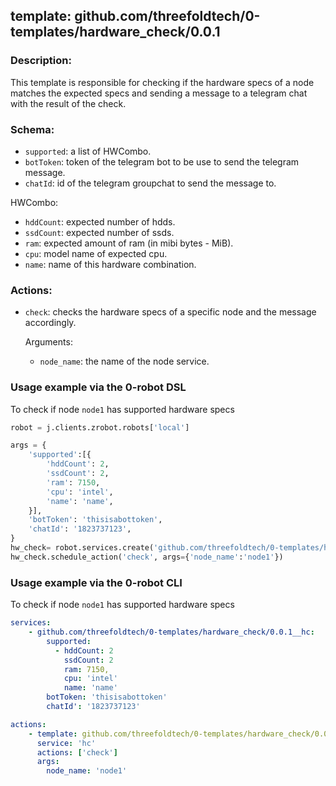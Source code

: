 ## template: github.com/threefoldtech/0-templates/hardware_check/0.0.1

### Description:
This template is responsible for checking if the hardware specs of a node matches the expected specs and sending a message to a telegram chat with the result of the check.

### Schema:
- `supported`: a list of HWCombo.
- `botToken`: token of the telegram bot to be use to send the telegram message.
- `chatId`: id of the telegram groupchat to send the message to.

HWCombo:
- `hddCount`: expected number of hdds.
- `ssdCount`: expected number of ssds.
- `ram`: expected amount of ram (in mibi bytes - MiB).
- `cpu`: model name of expected cpu.
- `name`: name of this hardware combination.

### Actions:
- `check`: checks the hardware specs of a specific node and the message accordingly.

    Arguments:
    - `node_name`: the name of the node service.


### Usage example via the 0-robot DSL

To check if node `node1` has supported hardware specs

```python
robot = j.clients.zrobot.robots['local']

args = {
    'supported':[{
        'hddCount': 2,
        'ssdCount': 2,
        'ram': 7150,
        'cpu': 'intel',
        'name': 'name',
    }],
    'botToken': 'thisisabottoken',
    'chatId': '1823737123',
}
hw_check= robot.services.create('github.com/threefoldtech/0-templates/hardware_check/0.0.1', 'hw_check', args)
hw_check.schedule_action('check', args={'node_name':'node1'})
```

### Usage example via the 0-robot CLI

To check if node `node1` has supported hardware specs


```yaml
services:
    - github.com/threefoldtech/0-templates/hardware_check/0.0.1__hc:
        supported:
          - hddCount: 2
            ssdCount: 2
            ram: 7150,
            cpu: 'intel'
            name: 'name'
        botToken: 'thisisabottoken'
        chatId': '1823737123'

actions:
    - template: github.com/threefoldtech/0-templates/hardware_check/0.0.1
      service: 'hc'
      actions: ['check']
      args:
        node_name: 'node1'
```


